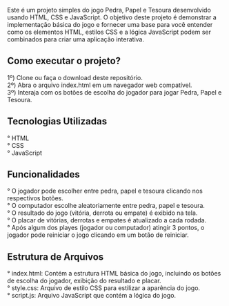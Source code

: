 Este é um projeto simples do jogo Pedra, Papel e Tesoura desenvolvido usando HTML, CSS e JavaScript. O objetivo deste projeto é demonstrar a implementação básica do jogo e fornecer uma base para você entender como os elementos HTML, estilos CSS e a lógica JavaScript podem ser combinados para criar uma aplicação interativa.

## Como executar o projeto?
1º) Clone ou faça o download deste repositório.  
2º) Abra o arquivo index.html em um navegador web compatível.  
3º) Interaja com os botões de escolha do jogador para jogar Pedra, Papel e Tesoura.  

## Tecnologias Utilizadas
° HTML  
° CSS  
° JavaScript  

## Funcionalidades
° O jogador pode escolher entre pedra, papel e tesoura clicando nos respectivos botões.  
° O computador escolhe aleatoriamente entre pedra, papel e tesoura.  
° O resultado do jogo (vitória, derrota ou empate) é exibido na tela.  
° O placar de vitórias, derrotas e empates é atualizado a cada rodada.  
° Após algum dos playes (jogador ou computador) atingir 3 pontos, o jogador pode reiniciar o jogo clicando em um botão de reiniciar.  

## Estrutura de Arquivos
° index.html: Contém a estrutura HTML básica do jogo, incluindo os botões de escolha do jogador, exibição do resultado e placar.  
° style.css: Arquivo de estilo CSS para estilizar a aparência do jogo.  
° script.js: Arquivo JavaScript que contém a lógica do jogo.  
